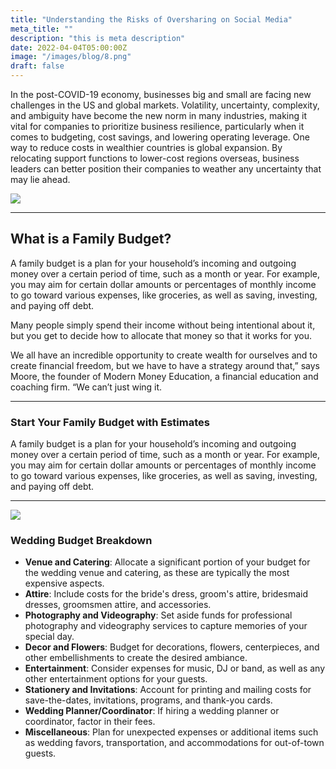 ```yaml
---
title: "Understanding the Risks of Oversharing on Social Media"
meta_title: ""
description: "this is meta description"
date: 2022-04-04T05:00:00Z
image: "/images/blog/8.png"
draft: false
---
```


In the post-COVID-19 economy, businesses big and small are facing new challenges in the US and global markets. Volatility, uncertainty, complexity, and ambiguity have become the new norm in many industries, making it vital for companies to prioritize business resilience, particularly when it comes to budgeting, cost savings, and lowering operating leverage. One way to reduce costs in wealthier countries is global expansion. By relocating support functions to lower-cost regions overseas, business leaders can better position their companies to weather any uncertainty that may lie ahead.

![](/images/blog/post-image-1.png)

---

## What is a Family Budget?

A family budget is a plan for your household’s incoming and outgoing money over a certain period of time, such as a month or year. For example, you may aim for certain dollar amounts or percentages of monthly income to go toward various expenses, like groceries, as well as saving, investing, and paying off debt.

Many people simply spend their income without being intentional about it, but you get to decide how to allocate that money so that it works for you.

We all have an incredible opportunity to create wealth for ourselves and to create financial freedom, but we have to have a strategy around that,” says Moore, the founder of Modern Money Education, a financial education and coaching firm. “We can’t just wing it.

---

### Start Your Family Budget with Estimates

A family budget is a plan for your household’s incoming and outgoing money over a certain period of time, such as a month or year. For example, you may aim for certain dollar amounts or percentages of monthly income to go toward various expenses, like groceries, as well as saving, investing, and paying off debt.

---

![](/images/blog/post-image-2.png)

### Wedding Budget Breakdown

- **Venue and Catering**: Allocate a significant portion of your budget for the wedding venue and catering, as these are typically the most expensive aspects.
- **Attire**: Include costs for the bride's dress, groom's attire, bridesmaid dresses, groomsmen attire, and accessories.
- **Photography and Videography**: Set aside funds for professional photography and videography services to capture memories of your special day.
- **Decor and Flowers**: Budget for decorations, flowers, centerpieces, and other embellishments to create the desired ambiance.
- **Entertainment**: Consider expenses for music, DJ or band, as well as any other entertainment options for your guests.
- **Stationery and Invitations**: Account for printing and mailing costs for save-the-dates, invitations, programs, and thank-you cards.
- **Wedding Planner/Coordinator**: If hiring a wedding planner or coordinator, factor in their fees.
- **Miscellaneous**: Plan for unexpected expenses or additional items such as wedding favors, transportation, and accommodations for out-of-town guests.
